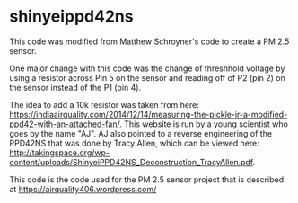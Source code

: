 # shinyeippd42ns
This code was modified from Matthew Schroyner's code to create a PM 2.5 sensor.

One major change with this code was the change of threshhold voltage by using a resistor across Pin 5 on the sensor and reading off of P2 (pin 2) on the sensor instead of the P1 (pin 4).

The idea to add a 10k resistor was taken from here: https://indiaairquality.com/2014/12/14/measuring-the-pickle-jr-a-modified-ppd42-with-an-attached-fan/.  This website is run by a young scientist who goes by the name "AJ".  AJ also pointed to a reverse engineering of the PPD42NS that was done by Tracy Allen, which can be viewed here: http://takingspace.org/wp-content/uploads/ShinyeiPPD42NS_Deconstruction_TracyAllen.pdf.

This code is the code used for the PM 2.5 sensor project that is described at 
https://airquality406.wordpress.com/
